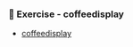### 📝 Exercise - coffeedisplay
- [coffeedisplay](https://github.com/Adhyashetty-bit/1workedexample/blob/main/9b_coffeedisplay/9b.png)
